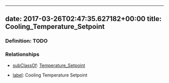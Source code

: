 
---
date: 2017-03-26T02:47:35.627182+00:00
title: Cooling_Temperature_Setpoint
---
### Definition: TODO

### Relationships

* [subClassOf](http://www.w3.org/2000/01/rdf-schema#subClassOf): [Temperature_Setpoint](https://brickschema.org/schema/1.0/Brick#Temperature_Setpoint)

* [label](http://www.w3.org/2000/01/rdf-schema#label): Cooling Temperature Setpoint
